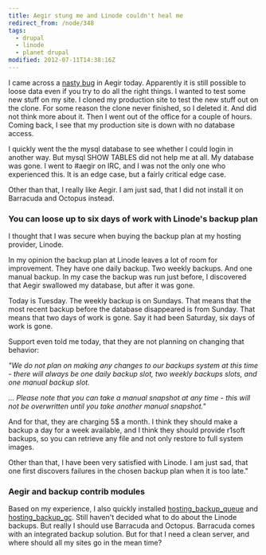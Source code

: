```yaml
---
title: Aegir stung me and Linode couldn't heal me
redirect_from: /node/348
tags:
  - drupal
  - linode
  - planet drupal
modified: 2012-07-11T14:38:16Z
---
```


I came across a [nasty bug](http://drupal.org/node/1678528) in Aegir today. Apparently it is still possible to loose data even if you try to do all the right things. I wanted to test some new stuff on my site. I cloned my production site to test the new stuff out on the clone. For some reason the clone never finished, so I deleted it. And did not think more about it. Then I went out of the office for a couple of hours. Coming back, I see that my production site is down with no database access.

I quickly went the the mysql database to see whether I could login in another way. But mysql SHOW TABLES did not help me at all. My database was gone. I went to #aegir on IRC, and I was not the only one who experienced this. It is an edge case, but a fairly critical edge case.

Other than that, I really like Aegir. I am just sad, that I did not install it on Barracuda and Octopus instead.

### You can loose up to six days of work with Linode's backup plan

I thought that I was secure when buying the backup plan at my hosting provider, Linode.

In my opinion the backup plan at Linode leaves a lot of room for improvement. They have one daily backup. Two weekly backups. And one manual backup. In my case the backup was run just before, I discovered that Aegir swallowed my database, but after it was gone.

Today is Tuesday. The weekly backup is on Sundays. That means that the most recent backup before the database disappeared is from Sunday. That means that two days of work is gone. Say it had been Saturday, six days of work is gone.

Support even told me today, that they are not planning on changing that behavior:

_"We do not plan on making any changes to our backups system at this time - there will always be one daily backup slot, two weekly backups slots, and one manual backup slot._

_... Please note that you can take a manual snapshot at any time - this will not be overwritten until you take another manual snapshot."_

And for that, they are charging 5$ a month. I think they should make a backup a day for a week available, and I think they should provide r1soft backups, so you can retrieve any file and not only restore to full system images.

Other than that, I have been very satisfied with Linode. I am just sad, that one first discovers failures in the chosen backup plan when it is too late."

### Aegir and backup contrib modules

Based on my experience, I also quickly installed [hosting\_backup\_queue](http://drupal.org/project/hosting_backup_queue) and [hosting\_backup\_gc](http://drupal.org/project/hosting_backup_gc). Still haven't decided what to do about the Linode backups. But really I should use Barracuda and Octopus. Barracuda comes with an integrated backup solution. But for that I need a clean server, and where should all my sites go in the mean time?
